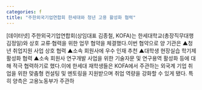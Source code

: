 ```yaml
---
categories: f
title: "주한외국기업연합회 한세대와 청년 고용 활성화 협력"
---
```

[데이터넷] 주한외국기업연합회(상임대표 김종철, KOFA)는 한세대학교(총장직무대행 김정일)와 상호 교류·협력을 위한 업무 협약을 체결했다.이번 협약으로 양 기관은 ▲청년 취업지원 사업 상호 협력 ▲소속 회원사에 우수 인재 추천 ▲대학생 현장실습 학기제 활성화 협력 ▲소속 회원사 연구개발 사업을 위한 기술자문 및 연구용역 활성화 등에 대해 적극 협력하기로 했다.이에 한세대 재학생들은 KOFA에서 주관하는 외국계 기업 취업을 위한 맞춤형 컨설팅 및 멘토링을 지원받으며 취업 역량을 강화할 수 있게 됐다. 특히 양측은 고용노동부가 주관하